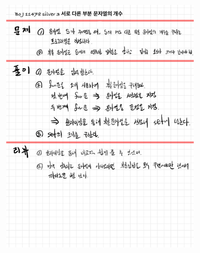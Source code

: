 ![30D12584-CF64-494D-923C-C138CCE15BBF.jpeg](README_assets/e6f4927cbcc7b59a9d5bffdb3a225364cf82b3ae.jpeg)


